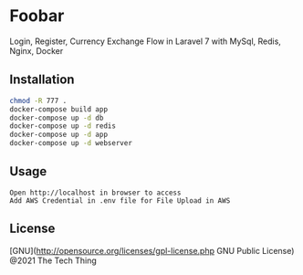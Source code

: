 # Foobar

Login, Register, Currency Exchange Flow in Laravel 7 with MySql, Redis, Nginx, Docker

## Installation

```bash
chmod -R 777 .
docker-compose build app
docker-compose up -d db   
docker-compose up -d redis
docker-compose up -d app
docker-compose up -d webserver
```
   
## Usage

```
Open http://localhost in browser to access
Add AWS Credential in .env file for File Upload in AWS
```

## License
[GNU](http://opensource.org/licenses/gpl-license.php GNU Public License)
@2021 The Tech Thing







